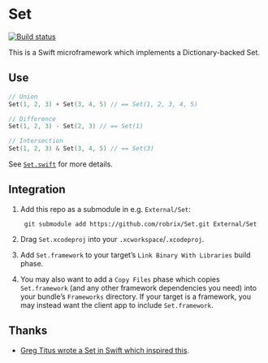 # Set

[![Build status](https://api.travis-ci.org/robrix/Set.svg)](https://travis-ci.org/robrix/Set)

This is a Swift microframework which implements a Dictionary-backed Set.

## Use

```swift
// Union
Set(1, 2, 3) + Set(3, 4, 5) // == Set(1, 2, 3, 4, 5)

// Difference
Set(1, 2, 3) - Set(2, 3) // == Set(1)

// Intersection
Set(1, 2, 3) & Set(3, 4, 5) // == Set(3)
```

See [`Set.swift`][Set.swift] for more details.

## Integration

1. Add this repo as a submodule in e.g. `External/Set`:
  
        git submodule add https://github.com/robrix/Set.git External/Set
2. Drag `Set.xcodeproj` into your `.xcworkspace`/`.xcodeproj`.
3. Add `Set.framework` to your target’s `Link Binary With Libraries` build phase.
4. You may also want to add a `Copy Files` phase which copies `Set.framework` (and any other framework dependencies you need) into your bundle’s `Frameworks` directory. If your target is a framework, you may instead want the client app to include `Set.framework`.

## Thanks

- [Greg Titus wrote a Set in Swift which inspired this](https://twitter.com/gregtitus/status/476420154230726656).

[Set.swift]: https://github.com/robrix/Set/blob/master/Set/Set.swift
